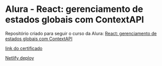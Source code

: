 # Alura - React: gerenciamento de estados globais com ContextAPI

Repositório criado para seguir o curso da Alura: [React: gerenciamento de estados globais com ContextAPI](https://cursos.alura.com.br/course/react-context-estados-globais-contextapi)

[link do certificado](https://cursos.alura.com.br/certificate/91a84ed1-3f9f-491e-9f89-13b4f2ec0f09)

[Netlify deploy](https://classy-dodol-dffb05.netlify.app/)
